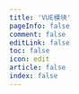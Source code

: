 ```yaml
---
title: 'VUE模块'
pageInfo: false
comment: false
editLink: false
toc: false
icon: edit
article: false
index: false
---
```


<AutoCatalog base='/technology/VUE/' />